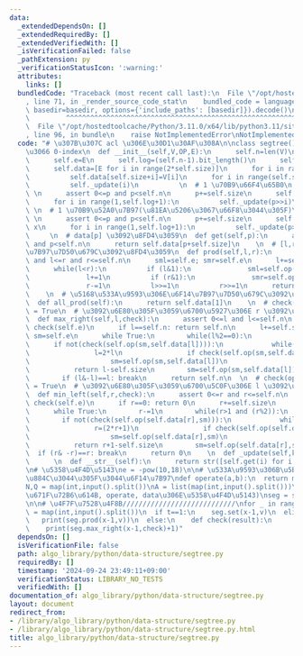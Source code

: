 ```yaml
---
data:
  _extendedDependsOn: []
  _extendedRequiredBy: []
  _extendedVerifiedWith: []
  _isVerificationFailed: false
  _pathExtension: py
  _verificationStatusIcon: ':warning:'
  attributes:
    links: []
  bundledCode: "Traceback (most recent call last):\n  File \"/opt/hostedtoolcache/Python/3.11.0/x64/lib/python3.11/site-packages/onlinejudge_verify/documentation/build.py\"\
    , line 71, in _render_source_code_stat\n    bundled_code = language.bundle(stat.path,\
    \ basedir=basedir, options={'include_paths': [basedir]}).decode()\n          \
    \         ^^^^^^^^^^^^^^^^^^^^^^^^^^^^^^^^^^^^^^^^^^^^^^^^^^^^^^^^^^^^^^^^^^^^^^^^^^^^^^^^^\n\
    \  File \"/opt/hostedtoolcache/Python/3.11.0/x64/lib/python3.11/site-packages/onlinejudge_verify/languages/python.py\"\
    , line 96, in bundle\n    raise NotImplementedError\nNotImplementedError\n"
  code: "# \u307B\u307C acl \u306E\u30D1\u30AF\u308A\n\nclass segtree(): # \u3059\u3079\
    \u3066 0-index\n  def __init__(self,V,OP,E):\n      self.n=len(V)\n      self.op=OP\n\
    \      self.e=E\n      self.log=(self.n-1).bit_length()\n      self.size=1<<self.log\n\
    \      self.data=[E for i in range(2*self.size)]\n      for i in range(self.n):\n\
    \          self.data[self.size+i]=V[i]\n      for i in range(self.size-1,0,-1):\n\
    \          self._update(i)\n          \n  # 1 \u70B9\u66F4\u65B0\n  def set(self,p,x):\
    \ \n      assert 0<=p and p<self.n\n      p+=self.size\n      self.data[p]=x\n\
    \      for i in range(1,self.log+1):\n          self._update(p>>i)\n         \
    \ \n  # 1 \u70B9\u52A0\u7B97(\u81EA\u5206\u3067\u66F8\u3044\u305F)\n  def add(self,p,x):\
    \ \n      assert 0<=p and p<self.n\n      p+=self.size\n      self.data[p] +=\
    \ x\n      for i in range(1,self.log+1):\n          self._update(p>>i)\n     \
    \     \n  # data[p] \u3092\u8FD4\u3059\n  def get(self,p):\n      assert 0<=p\
    \ and p<self.n\n      return self.data[p+self.size]\n    \n  # [l,r) \u306E\u6F14\
    \u7B97\u7D50\u679C\u3092\u8FD4\u3059\n  def prod(self,l,r):\n      assert 0<=l\
    \ and l<=r and r<=self.n\n      sml=self.e; smr=self.e\n      l+=self.size; r+=self.size\n\
    \      while(l<r):\n          if (l&1):\n              sml=self.op(sml,self.data[l])\n\
    \              l+=1\n          if (r&1):\n              smr=self.op(self.data[r-1],smr)\n\
    \              r-=1\n          l>>=1\n          r>>=1\n      return self.op(sml,smr)\n\
    \    \n  # \u5168\u533A\u9593\u306E\u6F14\u7B97\u7D50\u679C\u3092\u8FD4\u3059\n\
    \  def all_prod(self):\n      return self.data[1]\n    \n  # check(operate(data[l],data[l+1],...,data[r-1]))\
    \ = True\n  # \u3092\u6E80\u305F\u3059\u6700\u5927\u306E r \u3092\u8FD4\u3059\n\
    \  def max_right(self,l,check):\n      assert 0<=l and l<=self.n\n      assert\
    \ check(self.e)\n      if l==self.n: return self.n\n      l+=self.size\n     \
    \ sm=self.e\n      while True:\n        while(l%2==0):\n            l>>=1\n  \
    \      if not(check(self.op(sm,self.data[l]))):\n            while(l<self.size):\n\
    \                l=2*l\n                if check(self.op(sm,self.data[l])):\n\
    \                    sm=self.op(sm,self.data[l])\n                    l+=1\n \
    \           return l-self.size\n        sm=self.op(sm,self.data[l])\n        l+=1\n\
    \        if (l&-l)==l: break\n      return self.n\n  \n  # check(operate(data[l],data[l+1],...,data[r-1]))\
    \ = True\n  # \u3092\u6E80\u305F\u3059\u6700\u5C0F\u306E l \u3092\u8FD4\u3059\n\
    \  def min_left(self,r,check):\n      assert 0<=r and r<=self.n\n      assert\
    \ check(self.e)\n      if r==0: return 0\n      r+=self.size\n      sm=self.e\n\
    \      while True:\n        r-=1\n        while(r>1 and (r%2)):\n            r>>=1\n\
    \        if not(check(self.op(self.data[r],sm))):\n            while(r<self.size):\n\
    \                r=(2*r+1)\n                if check(self.op(self.data[r],sm)):\n\
    \                    sm=self.op(self.data[r],sm)\n                    r-=1\n \
    \           return r+1-self.size\n        sm=self.op(self.data[r],sm)\n      \
    \  if (r& -r)==r: break\n      return 0\n    \n  def _update(self,k):\n      self.data[k]=self.op(self.data[2*k],self.data[2*k+1])\n\
    \      \n  def __str__(self):\n      return str([self.get(i) for i in range(self.n)])\n\
    \n# \u5358\u4F4D\u5143\ne = -pow(10,18)\n\n# \u533A\u9593\u306B\u5BFE\u3057\u3066\
    \u884C\u3044\u305F\u3044\u6F14\u7B97\ndef operate(a,b):\n  return max(a,b)\n\n\
    N,Q = map(int,input().split())\nA = list(map(int,input().split()))\n\n# (\u521D\
    \u671F\u72B6\u614B, operate, data\u306E\u5358\u4F4D\u5143)\nseg = segtree(A,operate,e)\n\
    \n\n# \u4F7F\u7528\u4F8B////////////////////////////\nfor _ in range(Q):\n  t,x,v\
    \ = map(int,input().split())\n  if t==1:\n    seg.set(x-1,v)\n  elif t==2:\n \
    \   print(seg.prod(x-1,v))\n  else:\n    def check(result):\n      return result<v\n\
    \    print(seg.max_right(x-1,check)+1)"
  dependsOn: []
  isVerificationFile: false
  path: algo_library/python/data-structure/segtree.py
  requiredBy: []
  timestamp: '2024-09-24 23:49:11+09:00'
  verificationStatus: LIBRARY_NO_TESTS
  verifiedWith: []
documentation_of: algo_library/python/data-structure/segtree.py
layout: document
redirect_from:
- /library/algo_library/python/data-structure/segtree.py
- /library/algo_library/python/data-structure/segtree.py.html
title: algo_library/python/data-structure/segtree.py
---
```


